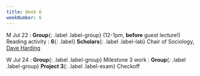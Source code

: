 ```yaml
---
title: Week 6
weekNumber: 6
---
```


M Jul 22
: **Group**{: .label .label-group} (12-1pm, **before** guest lecture!) Reading activity
: **6**{: .label} **Scholars**{: .label .label-lab} Chair of Sociology, [Dave Harding](https://sociology.berkeley.edu/faculty/david-j-harding)

W Jul 24
: **Group**{: .label .label-group} Milestone 3 work
: **Group**{: .label .label-group} **Project 3**{: .label .label-exam} Checkoff
